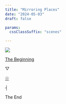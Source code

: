 ```yaml
---
title: "Mirroring Places"
date: "2024-05-03"
draft: false

params:
  cssClassSuffix: "scenes"

---
```


<div id="mapFolder">
<img src="/images/Mirroring_map32.png" id="map">

<a href="story.md"><p id="beginning" class="green">The Beginning</p></a>
<div id="prismaScenes">
    <p class="orange" id="prisma">&#9661;</p>
</div>

<div id="wellScenes">
    <a href="/scenes/scene1/object1/"><p id="well" class="blue">&#9737;</p></a>
</div>
<div id=antennaScenes>
    <p id="antenna" class="yellow">&#9508;</p>
</div>
<p id="end" class="green">The End</p>
</div>

<script src="/js/map.js" type="module"></script>
